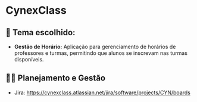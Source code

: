 # CynexClass
## 📅 Tema escolhido: 
- **Gestão de Horário:** Aplicação para gerenciamento de horários de professores e
turmas, permitindo que alunos se inscrevam nas turmas disponíveis.

## ✍🏻 Planejamento e Gestão
- Jira: https://cynexclass.atlassian.net/jira/software/projects/CYN/boards
  
